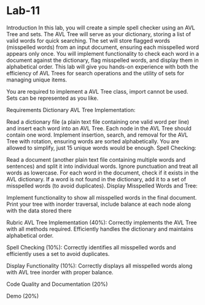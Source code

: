 # Lab-11
Introduction
In this lab, you will create a simple spell checker using an AVL Tree and sets. The AVL Tree will serve as your dictionary, storing a list of valid words for quick searching. The set will store flagged words (misspelled words) from an input document, ensuring each misspelled word appears only once. You will implement functionality to check each word in a document against the dictionary, flag misspelled words, and display them in alphabetical order. This lab will give you hands-on experience with both the efficiency of AVL Trees for search operations and the utility of sets for managing unique items.

 

You are required to implement a AVL Tree class, import cannot be used. Sets can be represented as you like.

 

Requirements
Dictionary AVL Tree Implementation:

Read a dictionary file (a plain text file containing one valid word per line) and insert each word into an AVL Tree. Each node in the AVL Tree should contain one word.
Implement insertion, search, and removal for the AVL Tree with rotation, ensuring words are sorted alphabetically.
You are allowed to simplify, just 15 unique words would be enough.
Spell Checking:

Read a document (another plain text file containing multiple words and sentences) and split it into individual words. Ignore punctuation and treat all words as lowercase.
For each word in the document, check if it exists in the AVL dictionary.
If a word is not found in the dictionary, add it to a set of misspelled words (to avoid duplicates).
Display Misspelled Words and Tree:

Implement functionality to show all misspelled words in the final document.
Print your tree with inorder traversal, include balance at each node along with the data stored there
 

Rubric
AVL Tree Implementation (40%): Correctly implements the AVL Tree with all methods required. Efficiently handles the dictionary and maintains alphabetical order.

Spell Checking (10%): Correctly identifies all misspelled words and efficiently uses a set to avoid duplicates.

Display Functionality (10%): Correctly displays all misspelled words along with AVL tree inorder with proper balance.

Code Quality and Documentation (20%)

Demo (20%)
